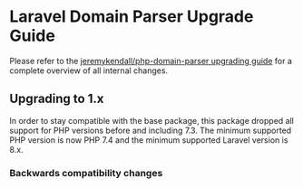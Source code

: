 # Laravel Domain Parser Upgrade Guide

Please refer to the [jeremykendall/php-domain-parser upgrading guide](https://github.com/jeremykendall/php-domain-parser/blob/develop/UPGRADING.md) for a complete overview of all internal changes.

## Upgrading to 1.x

In order to stay compatible with the base package, this package dropped all support for PHP versions before and including 7.3. The minimum supported PHP version is now PHP 7.4 and the minimum supported Laravel version is 8.x.

### Backwards compatibility changes
